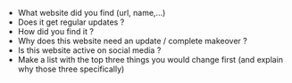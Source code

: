   * What website did you find (url, name,...)
  * Does it get regular updates ?
  * How did you find it ?
  * Why does this website need an update / complete makeover ?
  * Is this website active on social media ?
  * Make a list with the top three things you would change first (and explain why those three specifically)
